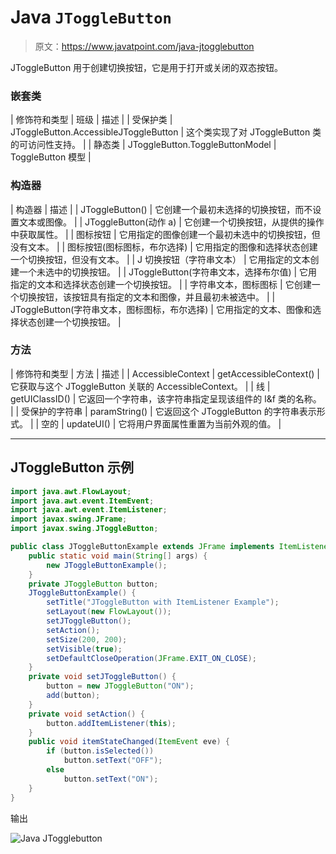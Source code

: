 # Java `JToggleButton`

> 原文：<https://www.javatpoint.com/java-jtogglebutton>

JToggleButton 用于创建切换按钮，它是用于打开或关闭的双态按钮。

### 嵌套类

| 修饰符和类型 | 班级 | 描述 |
| 受保护类 | JToggleButton.AccessibleJToggleButton | 这个类实现了对 JToggleButton 类的可访问性支持。 |
| 静态类 | JToggleButton.ToggleButtonModel | ToggleButton 模型 |

### 构造器

| 构造器 | 描述 |
| JToggleButton() | 它创建一个最初未选择的切换按钮，而不设置文本或图像。 |
| JToggleButton(动作 a) | 它创建一个切换按钮，从提供的操作中获取属性。 |
| 图标按钮 | 它用指定的图像创建一个最初未选中的切换按钮，但没有文本。 |
| 图标按钮(图标图标，布尔选择) | 它用指定的图像和选择状态创建一个切换按钮，但没有文本。 |
| J 切换按钮（字符串文本） | 它用指定的文本创建一个未选中的切换按钮。 |
| JToggleButton(字符串文本，选择布尔值) | 它用指定的文本和选择状态创建一个切换按钮。 |
| 字符串文本，图标图标 | 它创建一个切换按钮，该按钮具有指定的文本和图像，并且最初未被选中。 |
| JToggleButton(字符串文本，图标图标，布尔选择) | 它用指定的文本、图像和选择状态创建一个切换按钮。 |

### 方法

| 修饰符和类型 | 方法 | 描述 |
| AccessibleContext | getAccessibleContext() | 它获取与这个 JToggleButton 关联的 AccessibleContext。 |
| 线 | getUIClassID() | 它返回一个字符串，该字符串指定呈现该组件的 l&f 类的名称。 |
| 受保护的字符串 | paramString() | 它返回这个 JToggleButton 的字符串表示形式。 |
| 空的 | updateUI() | 它将用户界面属性重置为当前外观的值。 |

* * *

## JToggleButton 示例

```java
import java.awt.FlowLayout;
import java.awt.event.ItemEvent;
import java.awt.event.ItemListener;
import javax.swing.JFrame;
import javax.swing.JToggleButton;

public class JToggleButtonExample extends JFrame implements ItemListener {
	public static void main(String[] args) {
		new JToggleButtonExample();
	}
	private JToggleButton button;
	JToggleButtonExample() {
		setTitle("JToggleButton with ItemListener Example");
		setLayout(new FlowLayout());
		setJToggleButton();
		setAction();
		setSize(200, 200);
		setVisible(true);
		setDefaultCloseOperation(JFrame.EXIT_ON_CLOSE);
	}
	private void setJToggleButton() {
		button = new JToggleButton("ON");
		add(button);
	}
	private void setAction() {
		button.addItemListener(this);
	}
	public void itemStateChanged(ItemEvent eve) {
		if (button.isSelected())
			button.setText("OFF");
		else
			button.setText("ON");
	}
}

```

输出

![Java JTogglebutton ](../img/fdb0d58b5341ef7e1d62c6aac0697ff0.png)